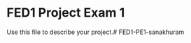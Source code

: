# FED1 Project Exam 1

Use this file to describe your project.#   F E D 1 - P E 1 - s a n a k h u r a m 
 
 
